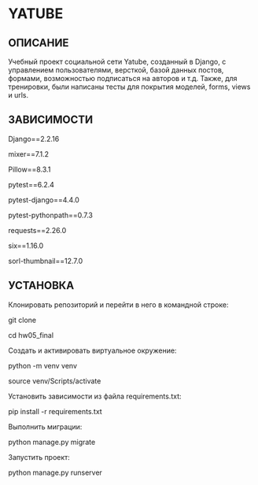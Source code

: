 # YATUBE

ОПИСАНИЕ
---

Учебный проект социальной сети Yatube, созданный в Django, с управлением пользователями, версткой, базой данных постов, формами, возможностью подписаться на авторов и т.д. Также, для тренировки, были написаны тесты для покрытия моделей, forms, views и urls.

ЗАВИСИМОСТИ
---
Django==2.2.16

mixer==7.1.2

Pillow==8.3.1

pytest==6.2.4

pytest-django==4.4.0

pytest-pythonpath==0.7.3

requests==2.26.0

six==1.16.0

sorl-thumbnail==12.7.0

УСТАНОВКА
---

Клонировать репозиторий и перейти в него в командной строке:

git clone

cd hw05_final

Cоздать и активировать виртуальное окружение:

python -m venv venv

source venv/Scripts/activate

Установить зависимости из файла requirements.txt:

pip install -r requirements.txt

Выполнить миграции:

python manage.py migrate

Запустить проект:

python manage.py runserver
